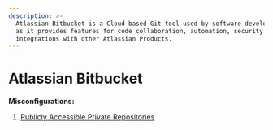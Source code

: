 ```yaml
---
description: >-
  Atlassian Bitbucket is a Cloud-based Git tool used by software developer teams
  as it provides features for code collaboration, automation, security &
  integrations with other Atlassian Products.
---
```


# Atlassian Bitbucket

**Misconfigurations:**

1. [Publicly Accessible Private Repositories](publicly-accessible-private-repositories.md)
